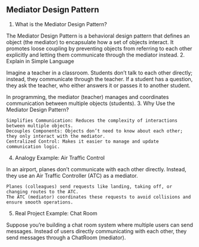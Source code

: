 ## Mediator Design Pattern

1. What is the Mediator Design Pattern?

The Mediator Design Pattern is a behavioral design pattern that defines an object (the mediator) to encapsulate how a set of objects interact. It promotes loose coupling by preventing objects from referring to each other explicitly and letting them communicate through the mediator instead.
2. Explain in Simple Language

Imagine a teacher in a classroom. Students don’t talk to each other directly; instead, they communicate through the teacher. If a student has a question, they ask the teacher, who either answers it or passes it to another student.

In programming, the mediator (teacher) manages and coordinates communication between multiple objects (students).
3. Why Use the Mediator Design Pattern?

    Simplifies Communication: Reduces the complexity of interactions between multiple objects.
    Decouples Components: Objects don’t need to know about each other; they only interact with the mediator.
    Centralized Control: Makes it easier to manage and update communication logic.

4. Analogy Example: Air Traffic Control

In an airport, planes don’t communicate with each other directly. Instead, they use an Air Traffic Controller (ATC) as a mediator.

    Planes (colleagues) send requests like landing, taking off, or changing routes to the ATC.
    The ATC (mediator) coordinates these requests to avoid collisions and ensure smooth operations.

5. Real Project Example: Chat Room

Suppose you’re building a chat room system where multiple users can send messages. Instead of users directly communicating with each other, they send messages through a ChatRoom (mediator).